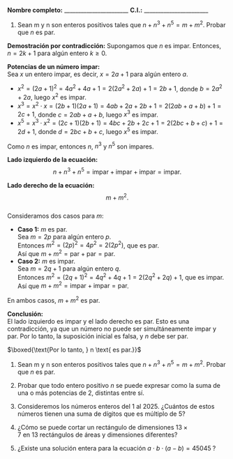 
**Nombre completo:** \_\_\_\_\_\_\_\_\_\_\_\_\_\_\_\_\_\_\_\_\_\_\_
**C.I.:** \_\_\_\_\_\_\_\_\_\_\_\_\_\_\_\_\_\_\_\_\_\_\_

1. Sean m y n son enteros positivos tales que $n + n^3 + n^5 = m + m^2$. Probar que $n$ es par.

**Demostración por contradicción:** 
Supongamos que $n$ es impar. Entonces, $n = 2k + 1$ para algún entero $k \geq 0$.

**Potencias de un número impar:**  
Sea $x$ un entero impar, es decir, $x = 2a + 1$ para algún entero $a$.  
- $x^2 = (2a + 1)^2 = 4a^2 + 4a + 1 = 2(2a^2 + 2a) + 1 = 2b + 1$, donde $b = 2a^2 + 2a$, luego $x^2$ es impar.  
- $x^3 = x^2 \cdot x = (2b + 1)(2a + 1) = 4ab + 2a + 2b + 1 = 2(2ab + a + b) + 1 = 2c + 1$, donde $c = 2ab + a + b$, luego $x^3$ es impar.  
- $x^5 = x^3 \cdot x^2 = (2c + 1)(2b + 1) = 4bc + 2b + 2c + 1 = 2(2bc + b + c) + 1 = 2d + 1$, donde $d = 2bc + b + c$, luego $x^5$ es impar.  

Como $n$ es impar, entonces $n$, $n^3$ y $n^5$ son impares.  

**Lado izquierdo de la ecuación:**  
$$n + n^3 + n^5 = \text{impar} + \text{impar} + \text{impar} = \text{impar}.$$  

**Lado derecho de la ecuación:**  
$$m + m^2.$$  
Consideramos dos casos para $m$:  
- **Caso 1:** $m$ es par.  
  Sea $m = 2p$ para algún entero $p$.  
  Entonces $m^2 = (2p)^2 = 4p^2 = 2(2p^2)$, que es par.  
  Así que $m + m^2 = \text{par} + \text{par} = \text{par}$.  
- **Caso 2:** $m$ es impar.  
  Sea $m = 2q + 1$ para algún entero $q$.  
  Entonces $m^2 = (2q + 1)^2 = 4q^2 + 4q + 1 = 2(2q^2 + 2q) + 1$, que es impar.  
  Así que $m + m^2 = \text{impar} + \text{impar} = \text{par}$.  

En ambos casos, $m + m^2$ es par.  

**Conclusión:**  
El lado izquierdo es impar y el lado derecho es par. Esto es una contradicción, ya que un número no puede ser simultáneamente impar y par. Por lo tanto, la suposición inicial es falsa, y $n$ debe ser par.  

$\boxed{\text{Por lo tanto, } n \text{ es par.}}$



1. Sean m y n son enteros positivos tales que $n + n^3 + n^5 = m + m^2$. Probar que $n$ es par.
	
2. Probar que todo entero positivo $n$ se puede expresar como la suma de una o más potencias de 2, distintas entre sí.

3. Consideremos los números enteros del 1 al 2025.
   ¿Cuántos de estos números tienen una suma de dígitos que es múltiplo de 5?
		 
4. ¿Cómo se puede cortar un rectángulo de dimensiones $13\times7$ en 13 rectángulos de áreas y dimensiones diferentes?
5. ¿Existe una solución entera para la ecuación $a \cdot b \cdot (a - b) = 45045\;$?
